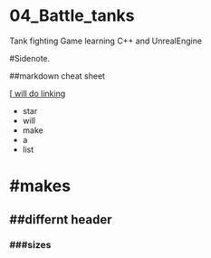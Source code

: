 # 04_Battle_tanks
Tank fighting Game learning C++ and UnrealEngine


#Sidenote.

##markdown cheat sheet

[[ will do linking](https://www.google.com)
* star
* will
* make 
* a 
* list

# #makes 
## ##differnt header 
### ###sizes 
